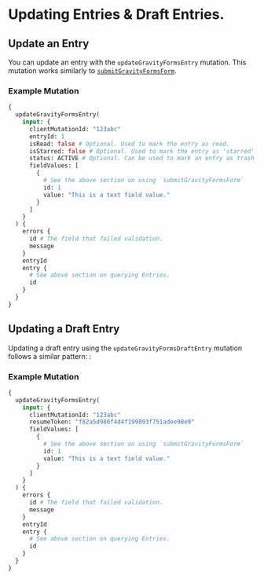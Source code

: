 # Updating Entries & Draft Entries.

## Update an Entry

You can update an entry with the `updateGravityFormsEntry` mutation. This mutation works similarly to [`submitGravityFormsForm`](#documentation-submit-gravity-forms-form).

### Example Mutation

```graphql
{
  updateGravityFormsEntry(
    input: {
      clientMutationId: "123abc"
      entryId: 1
      isRead: false # Optional. Used to mark the entry as read.
      isStarred: false # Optional. Used to mark the entry as 'starred'.
      status: ACTIVE # Optional. Can be used to mark an entry as trash or spam.
      fieldValues: [
        {
          # See the above section on using `submitGravityFormsForm`
          id: 1
          value: "This is a text field value."
        }
      ]
    }
  ) {
    errors {
      id # The field that failed validation.
      message
    }
    entryId
    entry {
      # See above section on querying Entries.
      id
    }
  }
}
```

## Updating a Draft Entry

Updating a draft entry using the `updateGravityFormsDraftEntry` mutation follows a similar pattern: :

### Example Mutation

```graphql
{
  updateGravityFormsEntry(
    input: {
      clientMutationId: "123abc"
      resumeToken: "f82a5d986f4d4f199893f751adee98e9"
      fieldValues: [
        {
          # See the above section on using `submitGravityFormsForm`
          id: 1
          value: "This is a text field value."
        }
      ]
    }
  ) {
    errors {
      id # The field that failed validation.
      message
    }
    entryId
    entry {
      # See above section on querying Entries.
      id
    }
  }
}
```
